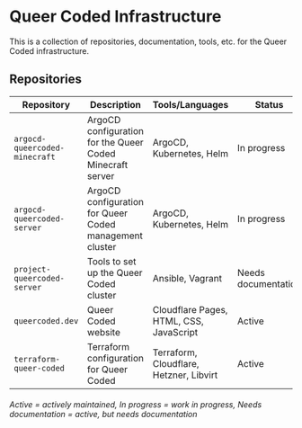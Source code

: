 # Queer Coded Infrastructure
This is a collection of repositories, documentation, tools, etc. for the Queer Coded infrastructure.

## Repositories
Repository | Description | Tools/Languages | Status
--- | --- | --- | ---
`argocd-queercoded-minecraft` | ArgoCD configuration for the Queer Coded Minecraft server | ArgoCD, Kubernetes, Helm | In progress
`argocd-queercoded-server` | ArgoCD configuration for Queer Coded management cluster | ArgoCD, Kubernetes, Helm | In progress
`project-queercoded-server` | Tools to set up the Queer Coded cluster | Ansible, Vagrant | Needs documentation
`queercoded.dev` | Queer Coded website | Cloudflare Pages, HTML, CSS, JavaScript | Active
`terraform-queer-coded` | Terraform configuration for Queer Coded | Terraform, Cloudflare, Hetzner, Libvirt | Active

###### Active = actively maintained, In progress = work in progress, Needs documentation = active, but needs documentation

